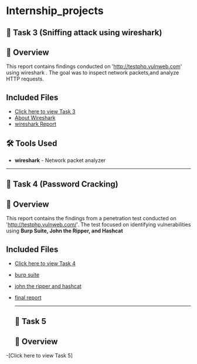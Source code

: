 # Internship_projects

## 📂 Task 3 (Sniffing attack using wireshark)

## 📌 Overview
This report contains findings conducted on 'http://testphp.vulnweb.com' using wireshark . The goal was to inspect network packets,and analyze HTTP requests.

##  Included Files  
- [Click here to view Task 3](https://github.com/deepthiii33/futureintern_projects/tree/main/task3)
- [About Wireshark](task3/intro_wireshark.md)
- [wireshark Report](task3/wireshark_report.md)

## 🛠 Tools Used
- **wireshark** - Network packet analyzer
  
-----------------------



## 📂 Task 4 (Password Cracking)


## 📌 Overview
This report contains the findings from a penetration test conducted on 'http://testphp.vulnweb.com/'. The test focused on identifying vulnerabilities using **Burp Suite, John the Ripper, and Hashcat**

##  Included Files  
- [Click here to view Task 4](https://github.com/deepthiii33/futureintern_projects/tree/main/task4)
- [burp suite](task4/burp_findings.md)
- [john the ripper and hashcat ](task4/john_ripper_and_hashcat_findings.md)
- [final report](task4/report.md)

  -------------------


  ## 📂 Task 5 


  ## 📌 Overview

-[Click here to view Task 5]

 

